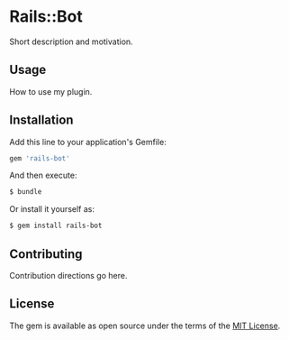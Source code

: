 # Rails::Bot
Short description and motivation.

## Usage
How to use my plugin.

## Installation
Add this line to your application's Gemfile:

```ruby
gem 'rails-bot'
```

And then execute:
```bash
$ bundle
```

Or install it yourself as:
```bash
$ gem install rails-bot
```

## Contributing
Contribution directions go here.

## License
The gem is available as open source under the terms of the [MIT License](http://opensource.org/licenses/MIT).
